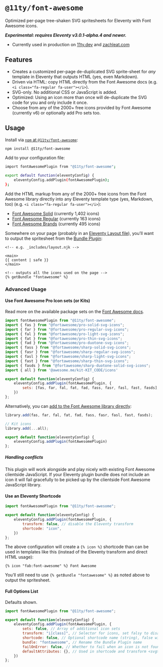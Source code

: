 # `@11ty/font-awesome`

Optimized per-page tree-shaken SVG spritesheets for Eleventy with Font Awesome icons.

_**Experimental: requires Eleventy v3.0.1-alpha.4 and newer.**_

* Currently used in production on [11ty.dev](https://www.11ty.dev/) and [zachleat.com](https://www.zachleat.com/)

## Features

- Creates a customized per-page de-duplicated SVG sprite-sheet for _any_ template in Eleventy that outputs HTML (yes, even Markdown).
- Driven via HTML: copy HTML directly from the Font Awesome docs (e.g. `<i class="fa-regular fa-user"></i>`).
- SVG-only. No additional CSS or JavaScript is added.
- Optimized: Using an icon more than once will de-duplicate the SVG code for you and only include it once.
- Choose from any of the 2000+ free icons provided by Font Awesome (currently v6) or optionally add Pro sets too.

## Usage

Install via [`npm` at `@11ty/font-awesome`](https://www.npmjs.com/package/@11ty/font-awesome):

```sh
npm install @11ty/font-awesome
```

Add to your configuration file:

```sh
import fontAwesomePlugin from "@11ty/font-awesome";

export default function(eleventyConfig) {
	eleventyConfig.addPlugin(fontAwesomePlugin);
};
```

Add the HTML markup from any of the 2000+ free icons from the Font Awesome library directly into any Eleventy template type (yes, Markdown, too) (e.g. `<i class="fa-regular fa-user"></i>`):

- [Font Awesome Solid](https://fontawesome.com/search?o=r&ic=free&s=solid) (currently 1,402 icons)
- [Font Awesome Regular](https://fontawesome.com/search?o=r&ic=free&s=regular) (currently 163 icons)
- [Font Awesome Brands](https://fontawesome.com/search?o=r&ic=free&ip=brands) (currently 495 icons)

Somewhere on your page (probably in an [Eleventy Layout file](https://www.11ty.dev/docs/layouts/)), you’ll want to output the spritesheet from the [Bundle Plugin](https://www.11ty.dev/docs/plugins/bundle/):

```njk
<!-- e.g. _includes/layout.njk -->

<main>
{{ content | safe }}
</main>

<!-- outputs all the icons used on the page -->
{% getBundle "fontawesome" %}
```

### Advanced Usage

#### Use Font Awesome Pro Icon sets (or Kits)

Read more on the available package sets on the [Font Awesome docs](https://docs.fontawesome.com/apis/javascript/import-icons#svg-icon-package-names).

```js
import fontAwesomePlugin from "@11ty/font-awesome";
import { fas } from "@fortawesome/pro-solid-svg-icons";
import { far } from "@fortawesome/pro-regular-svg-icons";
import { fal } from "@fortawesome/pro-light-svg-icons";
import { fat } from "@fortawesome/pro-thin-svg-icons";
import { fad } from "@fortawesome/pro-duotone-svg-icons";
import { fass } from "@fortawesome/sharp-solid-svg-icons";
import { fasr } from "@fortawesome/sharp-regular-svg-icons";
import { fasl } from "@fortawesome/sharp-light-svg-icons";
import { fast } from "@fortawesome/sharp-thin-svg-icons";
import { fasds } from "@fortawesome/sharp-duotone-solid-svg-icons";
import { all } from '@awesome.me/kit-KIT_CODE/icons'
```

```js
export default function(eleventyConfig) {
	eleventyConfig.addPlugin(fontAwesomePlugin, {
		sets: [fas, far, fal, fat, fad, fass, fasr, fasl, fast, fasds],
	})
};
```

Alternatively, you can [add to the Font Awesome library directly](https://docs.fontawesome.com/apis/javascript/icon-library#adding-icons-to-the-library):

```js
library.add(fas, far, fal, fat, fad, fass, fasr, fasl, fast, fasds);

// Kit icons
library.add(...all);

export default function(eleventyConfig) {
	eleventyConfig.addPlugin(fontAwesomePlugin)
};
```

##### Handling conflicts

This plugin will work alongside and play nicely with existing Font Awesome clientside JavaScript. If your Eleventy plugin bundle does not include an icon it will fail gracefully to be picked up by the clientside Font Awesome JavaScript library.

#### Use an Eleventy Shortcode

```js
import fontAwesomePlugin from "@11ty/font-awesome";

export default function(eleventyConfig) {
	eleventyConfig.addPlugin(fontAwesomePlugin, {
		transform: false, // disable the Eleventy transform
		shortcode: "icon",
	})
};
```

The above configuration will create a `{% icon %}` shortcode than can be used in templates like this (instead of the Eleventy transform and direct HTML usage):

```njk
{% icon "fab:font-awesome" %} Font Awesome
```

You’ll still need to use `{% getBundle "fontawesome" %}` as noted above to output the spritesheet.

#### Full Options List

Defaults shown.

```js
import fontAwesomePlugin from "@11ty/font-awesome";

export default function(eleventyConfig) {
	eleventyConfig.addPlugin(fontAwesomePlugin, {
		sets: false, // Array of additional icon sets
		transform: "i[class]", // Selector for icons, set falsy to disable the transform
		shortcode: false, // Optional shortcode name (string), false will disable
		bundle: "fontawesome", // Rename the Bundle Plugin name
		failOnError: false, // Whether to fail when an icon is not found
		defaultAttributes: {}, // Used in shortcode and transform <svg> output
	})
};
```